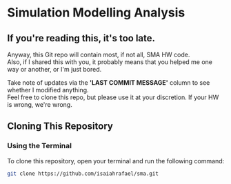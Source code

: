 # Simulation Modelling Analysis

## If you're reading this, it's too late.

Anyway, this Git repo will contain most, if not all, SMA HW code.  
Also, if I shared this with you, it probably means that you helped me one way or another, or I'm just bored.

Take note of updates via the **'LAST COMMIT MESSAGE'** column to see whether I modified anything.  
Feel free to clone this repo, but please use it at your discretion. If your HW is wrong, we're wrong.

## Cloning This Repository

### Using the Terminal

To clone this repository, open your terminal and run the following command:

```bash
git clone https://github.com/isaiahrafael/sma.git
